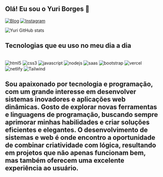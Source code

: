 ## Olá! Eu sou o Yuri Borges 👋

[![Blog](https://img.shields.io/website?label=YuriTheCoder.com&style=for-the-badge&url=https://sujeitoprogramador.com)](https://YuriTheCoder.com.br)
[![Instagram](https://img.shields.io/badge/Instagram-E4405F?style=for-the-badge&logo=instagram&logoColor=white)](https://instagram.com/yuriiborr)

![Yuri GitHub stats](https://github-readme-stats.vercel.app/api?username=YuriTheCoder&show_icons=true&theme=dracula)

## Tecnologias que eu uso no meu dia a dia

<div style="display: inline_block"><br/>
  <img align="center" alt="html5" src="https://img.shields.io/badge/HTML5-E34F26?style=for-the-badge&logo=html5&logoColor=white" />
  <img align="center" alt="css3" src="https://img.shields.io/badge/CSS3-1572B6?style=for-the-badge&logo=css3&logoColor=white" />
  <img align="center" alt="javascript" src="https://img.shields.io/badge/JavaScript-F7DF1E?style=for-the-badge&logo=javascript&logoColor=black" />
  <img align="center" alt="nodejs" src="https://img.shields.io/badge/Node.js-43853D?style=for-the-badge&logo=node.js&logoColor=white" />
  <img align="center" alt="saas" src="https://img.shields.io/badge/Sass-CC6699?style=for-the-badge&logo=sass&logoColor=white"/>
  <img align="center" alt="bootstrap" src="https://img.shields.io/badge/Bootstrap-563D7C?style=for-the-badge&logo=bootstrap&logoColor=white" />
  <img align="center" alt="vercel" src="https://img.shields.io/badge/Vercel-000000?style=for-the-badge&logo=vercel&logoColor=white" />
  <img align="center" alt="netlify" src="https://img.shields.io/badge/Netlify-00C7B7?style=for-the-badge&logo=netlify&logoColor=white" />
  <img align="center" alt="Tailwind" src="https://img.shields.io/badge/Tailwind_CSS-38B2AC?style=for-the-badge&logo=tailwind-css&logoColor=white" />
</div>

## Sou apaixonado por tecnologia e programação, com um grande interesse em desenvolver sistemas inovadores e aplicações web dinâmicas. Gosto de explorar novas ferramentas e linguagens de programação, buscando sempre aprimorar minhas habilidades e criar soluções eficientes e elegantes. O desenvolvimento de sistemas e web é onde encontro a oportunidade de combinar criatividade com lógica, resultando em projetos que não apenas funcionam bem, mas também oferecem uma excelente experiência ao usuário.







